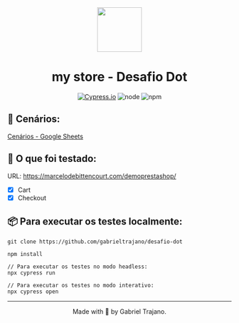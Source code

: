 <div align="center">
<img src="https://marcelodebittencourt.com/demoprestashop/img/logo.png" width="100"/>
<h1>my store - Desafio Dot</h1>

[![Cypress.io](https://img.shields.io/badge/tested%20with-Cypress-04C38E.svg)](https://www.cypress.io/)
![node](https://img.shields.io/badge/node-v16.15.0-68a063)
![npm](https://img.shields.io/badge/npm-v8.5.5-CC3534)

</div>

## 📑 Cenários:
[Cenários - Google Sheets](https://docs.google.com/spreadsheets/d/e/2PACX-1vQF_EcKwqvUZjd6aR11NolSU6Q0LsVXpRWhYTq0i_6hpmcULQu9GNJdrOtMK7ETWA/pubhtml)

## 📝 O que foi testado:
URL: https://marcelodebittencourt.com/demoprestashop/

- [X] Cart
- [X] Checkout

## 📦 Para executar os testes localmente:
```
git clone https://github.com/gabrieltrajano/desafio-dot
```
```
npm install
```
```
// Para executar os testes no modo headless:
npx cypress run 

// Para executar os testes no modo interativo:
npx cypress open 
```

---
<div align="center">
Made with 💜 by Gabriel Trajano.
</div>